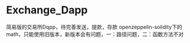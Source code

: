 # Exchange_Dapp
简易版的交易所Dqpp，待完善发送，提款，存款
openzeppelin-solidity下的math，只能使用旧版本，新版本会有问题，一：路径问题，二：函数方法不对
